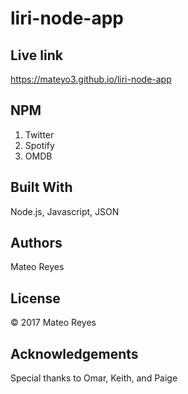 # liri-node-app

## Live link
https://mateyo3.github.io/liri-node-app

## NPM 
1. Twitter
2. Spotify
3. OMDB

## Built With
Node.js, Javascript, JSON

## Authors
Mateo Reyes

## License
&copy; 2017 Mateo Reyes

## Acknowledgements
Special thanks to Omar, Keith, and Paige
